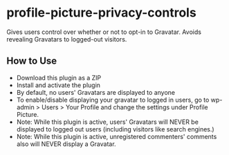 # profile-picture-privacy-controls
Gives users control over whether or not to opt-in to Gravatar. Avoids revealing Gravatars to logged-out visitors.

## How to Use
- Download this plugin as a ZIP
- Install and activate the plugin
- By default, no users' Gravatars are displayed to anyone
- To enable/disable displaying your gravatar to logged in users, go to wp-admin > Users > Your Profile and change the settings under Profile Picture.
- Note: While this plugin is active, users' Gravatars will NEVER be displayed to logged out users (including visitors like search engines.)
- Note: While this plugin is active, unregistered commenters' comments also will NEVER display a Gravatar.

